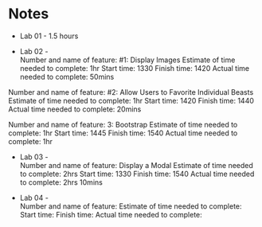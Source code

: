 # Notes  

- Lab 01 - 1.5 hours  

- Lab 02 -  
Number and name of feature: #1: Display Images
Estimate of time needed to complete: 1hr 
Start time: 1330
Finish time: 1420
Actual time needed to complete: 50mins

Number and name of feature: #2: Allow Users to Favorite Individual Beasts
Estimate of time needed to complete: 1hr
Start time: 1420
Finish time: 1440
Actual time needed to complete: 20mins

Number and name of feature: 3: Bootstrap
Estimate of time needed to complete: 1hr
Start time: 1445
Finish time: 1540
Actual time needed to complete: 1hr

- Lab 03 -  
Number and name of feature: Display a Modal
Estimate of time needed to complete: 2hrs
Start time: 1330
Finish time: 1540
Actual time needed to complete: 2hrs 10mins

- Lab 04 -  
Number and name of feature: 
Estimate of time needed to complete: 
Start time: 
Finish time: 
Actual time needed to complete: 
